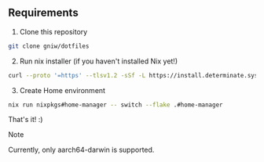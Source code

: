 ## Requirements

1. Clone this repository
```sh
git clone gniw/dotfiles
```

2. Run nix installer (if you haven't installed Nix yet!)
```sh
curl --proto '=https' --tlsv1.2 -sSf -L https://install.determinate.systems/nix | sh -s -- install
```

3. Create Home environment
```sh
nix run nixpkgs#home-manager -- switch --flake .#home-manager
```

That's it! :)
> [!NOTE]
> Currently, only aarch64-darwin is supported.
